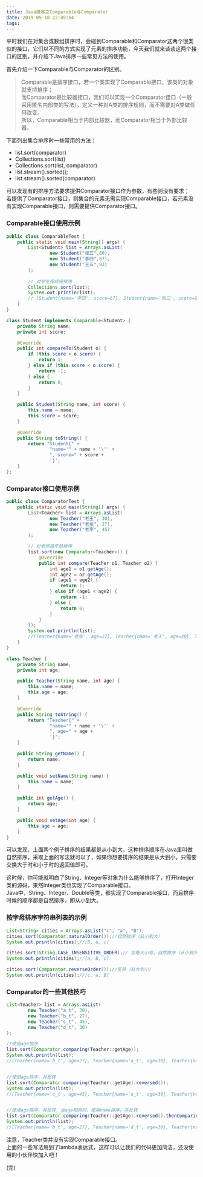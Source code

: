 ```yaml
---
title: Java排序之Comparable与Comparator
date: 2019-05-18 22:49:54
tags:
---
```


平时我们在对集合或数组排序时，会碰到Comparable和Comparator这两个很类似的接口，它们以不同的方式实现了元素的排序功能，今天我们就来谈谈这两个接口的区别，并介绍下Java排序一些常见方法的使用。

首先介绍一下Comparable与Comparator的区别。

>Comparable是排序接口，若一个类实现了Comparable接口，该类的对象就支持排序；<br>
而Comparator是比较器接口，我们可以实现一个Comparator接口（一般采用匿名内部类的写法），定义一种对A类的排序规则，而不需要对A类做任何改变。<br>
所以，Comparable相当于内部比较器，而Comparator相当于外部比较器。

下面列出集合排序时一些常用的方法：
- list.sort(comparator)
- Collections.sort(list)
- Collections.sort(list, comparator)
- list.stream().sorted();
- list.stream().sorted(comparator)

可以发现有的排序方法要求提供Comparator接口作为参数，有些则没有要求；<br>
若提供了Comparator接口，则集合的元素无需实现Comparable接口，若元素没有实现Comparable接口，则需要提供Comparator接口。
<!--more-->
### Comparable接口使用示例

```java
public class ComparableTest {
    public static void main(String[] args) {
        List<Student> list = Arrays.asList(
                new Student("张三",80),
                new Student("李四",67),
                new Student("王五",93)
        );
        
        // 对学生按成绩排序
        Collections.sort(list);
        System.out.println(list);
        // [Student{name='李四', score=67}, Student{name='张三', score=80}, Student{name='王五', score=93}]
    }
}

class Student implements Comparable<Student> {
    private String name;
    private int score;

    @Override
    public int compareTo(Student o) {
        if (this.score > o.score) {
            return 1;
        } else if (this.score < o.score) {
            return -1;
        } else {
            return 0;
        }
    }

    public Student(String name, int score) {
        this.name = name;
        this.score = score;
    }

    @Override
    public String toString() {
        return "Student{" +
                "name='" + name + '\'' +
                ", score=" + score +
                '}';
    }
};
```

### Comparator接口使用示例

```java
public class ComparatorTest {
    public static void main(String[] args) {
        List<Teacher> list = Arrays.asList(
                new Teacher("老王", 30),
                new Teacher("老张", 27),
                new Teacher("老李", 45)
        );

        // 对老师按年龄排序
        list.sort(new Comparator<Teacher>() {
            @Override
            public int compare(Teacher o1, Teacher o2) {
                int age1 = o1.getAge();
                int age2 = o2.getAge();
                if (age1 > age2) {
                    return 1;
                } else if (age1 < age2) {
                    return -1;
                } else {
                    return 0;
                }
            }
        });
        System.out.println(list);
        //[Teacher{name='老张', age=27}, Teacher{name='老王', age=30}, Teacher{name='老李', age=45}]
    }
}

class Teacher {
    private String name;
    private int age;

    public Teacher(String name, int age) {
        this.name = name;
        this.age = age;
    }

    @Override
    public String toString() {
        return "Teacher{" +
                "name='" + name + '\'' +
                ", age=" + age +
                '}';
    }

    public String getName() {
        return name;
    }

    public void setName(String name) {
        this.name = name;
    }

    public int getAge() {
        return age;
    }

    public void setAge(int age) {
        this.age = age;
    }
}
````

可以发现，上面两个例子排序的结果都是从小到大，这种排序顺序在Java里叫做自然排序，采取上面的写法就可以了，如果你想要排序的结果是从大到小，只需要交换大于时和小于时的返回值即可。<br>

这时候，你可能就明白了String、Integer等对象为什么能够排序了，打开Integer类的源码，果然Integer类也实现了Comparable接口。<br>
Java中，String、Integer、Double等类，都实现了Comparable接口，而且排序时候的顺序都是自然排序，即从小到大。

### 按字母排序字符串列表的示例

```java
List<String> cities = Arrays.asList("c", "a", "B");
cities.sort(Comparator.naturalOrder());//自然排序（从小到大）
System.out.println(cities);//[B, a, c]

cities.sort(String.CASE_INSENSITIVE_ORDER);// 忽略大小写，自然排序（从小到大）
System.out.println(cities);//[a, B, c]

cities.sort(Comparator.reverseOrder());//反转（从大到小）
System.out.println(cities);//[c, a, B]
```

### Comparator的一些其他技巧

```java
List<Teacher> list = Arrays.asList(
        new Teacher("a_t", 30),
        new Teacher("b_t", 27),
        new Teacher("c_t", 45),
        new Teacher("d_t", 30)
);

//使用age排序
list.sort(Comparator.comparing(Teacher::getAge));
System.out.println(list);
//[Teacher{name='b_t', age=27}, Teacher{name='a_t', age=30}, Teacher{name='d_t', age=30}, Teacher{name='c_t', age=45}]


//使用age排序，并反转
list.sort(Comparator.comparing(Teacher::getAge).reversed());
System.out.println(list);
//[Teacher{name='c_t', age=45}, Teacher{name='a_t', age=30}, Teacher{name='d_t', age=30}, Teacher{name='b_t', age=27}]


//使用age排序，并反转，当age相同时，使用name排序，并反转
list.sort(Comparator.comparing(Teacher::getAge).reversed().thenComparing(Teacher::getName).reversed());
System.out.println(list);
//[Teacher{name='b_t', age=27}, Teacher{name='d_t', age=30}, Teacher{name='a_t', age=30}, Teacher{name='c_t', age=45}]
```
注意，Teacher类并没有实现Comparable接口。<br>
上面的一些写法用到了lambda表达式，这样可以让我们的代码更加简洁，还没使用的小伙伴快加入吧！

(完)